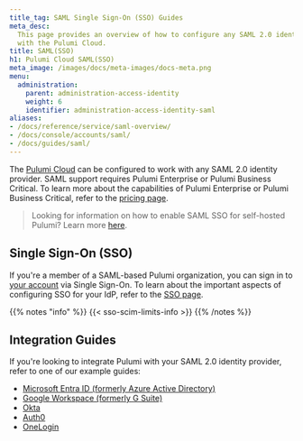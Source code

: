 ```yaml
---
title_tag: SAML Single Sign-On (SSO) Guides
meta_desc:
  This page provides an overview of how to configure any SAML 2.0 identity provider
  with the Pulumi Cloud.
title: SAML(SSO)
h1: Pulumi Cloud SAML(SSO)
meta_image: /images/docs/meta-images/docs-meta.png
menu:
  administration:
    parent: administration-access-identity
    weight: 6
    identifier: administration-access-identity-saml
aliases:
- /docs/reference/service/saml-overview/
- /docs/console/accounts/saml/
- /docs/guides/saml/
---
```


The [Pulumi Cloud](https://app.pulumi.com) can be configured to work with any SAML 2.0 identity provider. SAML support requires Pulumi Enterprise or Pulumi Business Critical. To learn more about the capabilities of Pulumi Enterprise or Pulumi Business Critical, refer to the [pricing page](/pricing/).

> Looking for information on how to enable SAML SSO for self-hosted Pulumi? Learn more [here](/docs/administration/self-hosting/pulumi-cloud/saml-sso/).

## Single Sign-On (SSO)

If you're a member of a SAML-based Pulumi organization, you can sign in to [your account](/docs/pulumi-cloud/accounts/) via Single Sign-On. To learn about the important aspects of configuring SSO for your IdP, refer to the [SSO page](sso/).

{{% notes "info" %}}
{{< sso-scim-limits-info >}}
{{% /notes %}}

## Integration Guides

If you're looking to integrate Pulumi with your SAML 2.0 identity provider, refer to one of our example guides:

- [Microsoft Entra ID (formerly Azure Active Directory)](entra/)
- [Google Workspace (formerly G Suite)](gsuite)
- [Okta](okta/)
- [Auth0](auth0/)
- [OneLogin](onelogin/)
